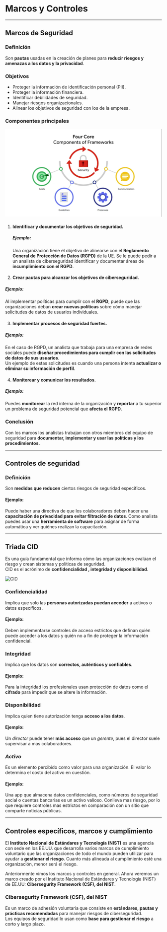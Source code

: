 # Marcos y Controles 
---

## Marcos de Seguridad

### Definición
Son **pautas** usadas en la creación de planes para **reducir riesgos y amenazas a los datos y la privacidad**.

### Objetivos
- Proteger la información de identificación personal (PII).
- Proteger la información financiera. 
- Identificar debilidades de seguridad.
- Manejar riesgos organizacionales.
- Alinear los objetivos de seguridad con los de la empresa.

### Componentes principales
![ComponentesMS](/assets/ComponentesMS.png)

1. #### Identificar y documentar los objetivos de seguridad.  
   
   ##### Ejemplo: 
   Una organización tiene el objetivo de alinearse con el **Reglamento General de Protección de Datos (RGPD)** de la UE. Se le puede pedir a un analista de ciberseguridad identificar y documentar áreas de **incumplimiento con el RGPD**. 


2. #### Crear pautas para alcanzar los objetivos de ciberseguridad. 

##### Ejemplo: 
Al implementar políticas para cumplir con el **RGPD**, puede que las organizaciones deban **crear nuevas políticas** sobre cómo manejar solicitudes de datos de usuarios individuales.

3. #### Implementar procesos de seguridad fuertes. 

##### Ejemplo: 
En el caso de RGPD, un analista que trabaja para una empresa de redes sociales puede **diseñar procedimientos para cumplir con las solicitudes de datos de sus usuarios**.  
Un ejemplo de estas solicitudes es cuando una persona intenta **actualizar o eliminar su información de perfil**. 

4. #### Monitorear y comunicar los resultados. 

##### Ejemplo: 
Puedes **monitorear** la red interna de la organización y **reportar** a tu superior un problema de seguridad potencial que **afecta el RGPD**.

### Conclusión
Con los marcos los analistas trabajan con otros miembros del equipo de seguridad para **documentar, implementar y usar las políticas y los procedimientos.**

___
## Controles de seguridad

### Definición
Son **medidas que reducen** ciertos riesgos de seguridad específicos.

#### Ejemplo:
Puede haber una directiva de que los colaboradores deben hacer una **capacitación de privacidad para evitar filtración de datos**. Como analista puedes usar una **herramienta de software** para asignar de forma automática y ver quiénes realizan la capacitación.

---

## Triada CID
Es una guía fundamental que informa cómo las organizaciones evalúan el riesgo y crean sistemas y políticas de seguridad.  
CID es el acrónimo de **confidencialidad , integridad y disponibilidad**.

![CID](https://d3c33hcgiwev3.cloudfront.net/imageAssetProxy.v1/55iAZH0ESLaAdStv7rRCXg_0ce2ca8a7c00436a9fd75aa3a101d0f1_Aeqa1niUnl-i0M_nV8QNT9Bp-2_8WdfueshhNMCJOKc37q60pyEczilBdM1kuebQpV-k-N06It9s-tNTMtX_0ZJ9k86FNWMxq-RFxYu25DdOiMvxUz3iXwrkft8OqEBV8TdzhUhfDR7tgw2mfm6uwg?expiry=1723075200000&hmac=7cT3-o5SxAxC448soPpO7xJag4oFP4HYzTSBiiFh42Y)

### Confidencialidad
Implica que solo las **personas autorizadas puedan acceder** a activos o datos específicos.

#### Ejemplo:
Deben implementarse controles de acceso estrictos que definan quién puede acceder a los datos y quién no a fin de proteger la información confidencial.


### Integridad
Implica que los datos son **correctos, auténticos y confiables**. 

#### Ejemplo:
Para la integridad los profesionales usan protección de datos como el **cifrado** para impedir que se altere la información.


### Disponibilidad
Implica quien tiene autorización tenga **acceso a los datos**.

#### Ejemplo:
Un *director* puede tener **más acceso** que un *gerente*, pues el director suele supervisar a mas colaboradores.

### *Activo*
Es un elemento percibido como valor para una organización. El valor lo determina el costo del activo en cuestión.

#### Ejemplo:
Una app que almacena datos confidenciales, como números de seguridad social o cuentas bancarias es un activo valioso. Conlleva mas riesgo, por lo que requiere controles mas estrictos en comparación con un sitio que comparte noticias públicas.

--- 
## Controles específicos, marcos y cumplimiento
El **Instituto Nacional de Estándares y Tecnología (NIST)** es una agencia con sede en los EE.UU. que desarrolla varios marcos de cumplimiento voluntario que las organizaciones de todo el mundo pueden utilizar para ayudar a **gestionar el riesgo**. Cuanto más alineada al cumplimiento esté una organización, menor será el riesgo.

Anteriormente vimos los marcos y controles en general. Ahora veremos un marco creado por el Instituto Nacional de Estándares y Tecnología (NIST) de EE.UU: **Cibersegurity Framework (CSF), del NIST**.


### Cibersegurity Framework (CSF), del NIST
Es un marco de adhesión voluntaria que consiste en **estándares, pautas y prácticas recomendadas** para manejar riesgos de ciberseguridad.  
Los equipos de seguridad lo usan como **base para gestionar el riesgo** a corto y largo plazo.